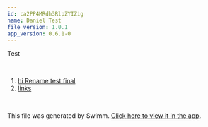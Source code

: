 ```yaml
---
id: ca2PP4MRdh3RlpZYIZig
name: Daniel Test
file_version: 1.0.1
app_version: 0.6.1-0
---
```


<!-- Intro - Do not remove this comment --> 
 Test

<br/>

<!-- Steps - Do not remove this comment --> 
1. [hi Rename test final](hi-rename-test-final.0RPUs.sw.md) 
2. [links](links.0xkTP.sw.md) 


<br/>

This file was generated by Swimm. [Click here to view it in the app](http://localhost:5000/#/repos/Z2l0aHViJTNBJTNBc3ItZXh0ZW5zaW9uJTNBJTNBZG91ZWs=/docs/ca2PP4MRdh3RlpZYIZig).